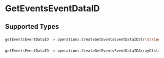 # GetEventsEventDataID


## Supported Types

### 

```go
getEventsEventDataID := operations.CreateGetEventsEventDataIDStr(string{/* values here */})
```

### 

```go
getEventsEventDataID := operations.CreateGetEventsEventDataIDArrayOfstr([]string{/* values here */})
```

